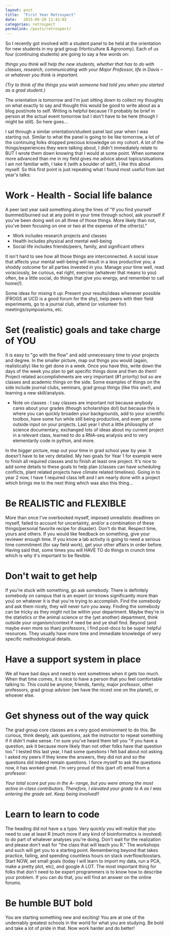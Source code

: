 ```yaml
---
layout: post
title:  "First Year Retrospect"
date:   2015-09-20 11:41:02
categories: retrospect
permalink: /posts/retrospect/
---
```


So I recently got involved with a student panel to be held at the orientation for new students in my grad group (Horticulture & Agronomy). Each of us four (continuing students) are going to say a few words on:

*things you think will help the new students, whether that has to do with classes, research, communicating with your Major Professor, life in Davis – or whatever you think is important.*
 
*(Try to think of the things you wish someone had told you when you started as a grad student.)*


The orientation is tomorrow and I'm just sitting down to collect my thoughts on what exactly to say and thought this would be good to write about as a blog post/note to self. Writing is helpful because I'll probably be brief in person at the actual event tomorrow but I don't have to be here (though I might be still). So here goes...

I sat through a similar orientation/student panel last year when I was starting out. Similar to what the panel is going to be like tomorrow, a lot of the continuing folks dropped precious knowledge on my cohort. A lot of the things/experiences they were talking about, I didn't immediately relate to BUT I wrote them down knowing that I would at some point. When someone more advanced than me in my field gives me advice about topics/situations I am not familiar with, I take it (with a boulder of salt!), I like this about myself. So this first point is just repeating what I found most useful from last year's talks:

# **Work - Health - Social life balance** 

A peer last year said something along the lines of "If you find yourself bummed/burned out at any point in your time through school, ask yourself if you've been doing well on all three of those things. More likely than not, you've been focusing on one or two at the expense of the other(s)." 

* Work includes research projects and classes
* Health includes physical and mental well-being
* Social life includes friends/peers, family, and significant others

It isn't hard to see how all those things are interconnected. A social issue that affects your mental well-being will result in a less productive you; a shoddy outcome for all parties invested in you. Manage your time well, read voraciously, be curious, eat right, exercise (whatever that means to you) often, be a little social, do things that give you energy, and remember to call home(!). 

Some ideas for mixing it up: Present your results/ideas whenever possible (FROGS at UCD is a good forum for the shy), help peers with their field experiments, go to a journal club, attend (or volunteer for) meetings/symposiums, etc. 

# **Set (realistic) goals and take charge of YOU**
	
It is easy to "go with the flow" and add unnecessary time to your projects and degree. In the smaller picture, map out things you would (again, realistically) like to get done in a week. Once you have this, write down the days of the week you plan to get specific things done and then do them! Project related accomplishments are very important (#1 priority) but so are classes and academic things on the side. Some examples of things on the side include journal clubs, seminars, grad group things (like this one!), and learning a new skill/analysis. 

* Note on classes :   I say classes are important not because anybody cares about your grades (though scholarships do!) but because this is where you can quickly broaden your backgrounds, add to your scientific toolbox, have some fun while still being productive, and even get some outside input on your projects. Last year I shot a little philosophy of science documentary, exchanged lots of ideas about my current project in a relevant class, learned to do a RNA-seq analysis and to very elementarily code in python, and more.      


In the bigger picture, map out your time in grad school year by year. It doesn't have to be very detailed. My two goals for Year 1 for example were to finish all required classes and to finish at least one project. It's nice to add some details to these goals to help plan (classes can have scheduling conflicts, plant related projects have climate related timelines). Going in to year 2 now, I have 1 required class left and I am nearly done with a project which brings me to the next thing which was also this thing...

# **Be REALISTIC and FLEXIBLE** 

More than once I've overbooked myself, imposed unrealistic deadlines on myself, failed to account for uncertainty, and/or a combination of these things(personal favorite recipe for disaster). Don't do that. Respect time, yours and others. If you would like feedback on something, give your reviewer enough time. If you know a lab activity is going to need a serious time commitment (for say field work), get your other affairs in order before. Having said that, some times you will HAVE TO do things in crunch time which is why it's important to be flexible.

# **Don't wait to get help**

If you're stuck with something, go ask somebody. There is definitely somebody on campus that is an expert (or knows significantly more than you) on whatever it is that you're trying to accomplish. Find the somebody and ask them nicely, they will never turn you away. Finding the somebody can be tricky as they might not be within your department. Maybe they're in the statistics or the animal science or the (yet another) department, think outside your organism/context if need be and ye shall find. Beyond (and maybe even more so than) professors, I find post-docs to be super helpful resources. They usually have more time and immediate knowledge of very specific methodological details. 

# **Have a support system in place**

We all have bad days and need to vent sometimes when it gets too much. When that time comes, it is nice to have a person that you feel comfortable talking to. This could be anyone; friends, family, major professor, other professors, grad group advisor (we have the nicest one on the planet), or whoever else.

# **Get shyness out of the way quick**

The grad group core classes are a very good environment to do this. Be curious, think deeply, ask questions, ask the instructor to repeat something if it didn't make sense. I'm sure you've heard them tell you "if you have a question, ask it because more likely than not other folks have that question too." I tested this last year, I had some questions I felt bad about not asking. I asked my peers if they knew the answers, they did not and so the questions did indeed remain questions. I force myself to ask the questions now, it has worked great. I'm very proud of this (part of) email from a professor:

*Your total score put you in the A- range, but you  were among the most active in-class contributors.  Therefore, I elevated your grade to A as I was entering the grade set.  Keep being involved!!*


# **Learn to learn to code**

The heading did not have a a typo. Very quickly you will realize that you need to use at least R (much more if any kind of bioinformatics is involved) to do part of whatever analyses you're doing. Don't wait for the realization and please don't wait for "the class that will teach you R." The workshops and such will get you to a starting point. Remembering beyond that takes practice, failing, and spending countless hours on stack overflow/biostars. Start NOW, set small goals (today I will learn to import my data, run a PCA, make a pretty plot, etc), and google A LOT. The most important thing for folks that don't need to be expert programmers is to know how to describe your problem. If you can do that, you will find an answer on the online forums.

# **Be humble BUT bold**

You are starting something new and exciting! You are at one of the undeniably greatest schools in the world for what you are studying. Be bold and take a lot of pride in that. Now work harder and do better!